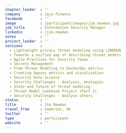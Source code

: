 ```yaml
---
chapter_leader  : ''
company         : Jaja Finance
facebook        : ''
image           : /participant/images/jim_newman.jpg
job_title       : Information Security Manager
linkedin        : /jim-newman
notes           : ''
project_leader  : ''
sessions        : 
  - Lightweight privacy threat modeling using LINDDUN
  - Towards a unified way of describing threat models
  - Agile Practices for Security Teams
  - Secrets Management
  - From Threat Modeling to DevSecOps metrics
  - Creating Appsec metrics and visualisation
  - Security Data Science
  - Security Challenges - Analysis, Analogies
  - State and future of threat modeling
  - Threat Model Cookbook Project (Part 2)
  - Security Challenges - Analyse others
status          : ''
title           : Jim Newman
travel_from     : Somerset, UK
twitter         : ''
type            : participant
website         : ''
---
```

